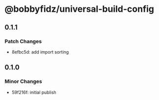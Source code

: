 # @bobbyfidz/universal-build-config

## 0.1.1

### Patch Changes

- 8efbc5d: add import sorting

## 0.1.0

### Minor Changes

- 59f216f: initial publish
